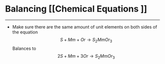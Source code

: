 # Balancing [[Chemical Equations ]]
---
- Make sure there are the same amount of unit elements on both sides of the equation
$$S+Mm+Or\rightarrow S_2MmOr_3$$
Balances to
$$2S+Mm+3Or\rightarrow S_2MmOr_3$$